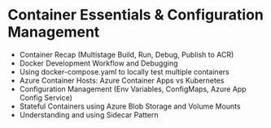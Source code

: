 # Container Essentials & Configuration Management

- Container Recap (Multistage Build, Run, Debug, Publish to ACR)
- Docker Development Workflow and Debugging
- Using docker-compose.yaml to locally test multiple containers
- Azure Container Hosts: Azure Container Apps vs Kubernetes
- Configuration Management (Env Variables, ConfigMaps, Azure App Config Service)
- Stateful Containers using Azure Blob Storage and Volume Mounts
- Understanding and using Sidecar Pattern
